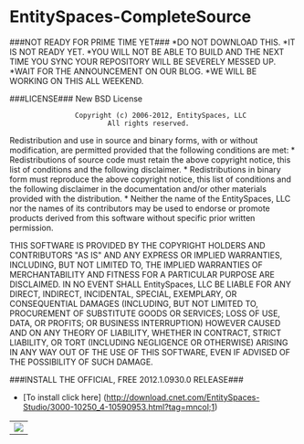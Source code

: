 EntitySpaces-CompleteSource
===========================

###NOT READY FOR PRIME TIME YET###
*DO NOT DOWNLOAD THIS. 
*IT IS NOT READY YET. 
*YOU WILL NOT BE ABLE TO BUILD AND THE NEXT TIME YOU SYNC YOUR REPOSITORY WILL BE SEVERELY MESSED UP. 
*WAIT FOR THE ANNOUNCEMENT ON OUR BLOG. 
*WE WILL BE WORKING ON THIS ALL WEEKEND.

###LICENSE###
                               New BSD License

                    Copyright (c) 2006-2012, EntitySpaces, LLC
                            All rights reserved.

Redistribution and use in source and binary forms, with or without
modification, are permitted provided that the following conditions are met:
    * Redistributions of source code must retain the above copyright
      notice, this list of conditions and the following disclaimer.
    * Redistributions in binary form must reproduce the above copyright
      notice, this list of conditions and the following disclaimer in the
      documentation and/or other materials provided with the distribution.
    * Neither the name of the EntitySpaces, LLC nor the
      names of its contributors may be used to endorse or promote products
      derived from this software without specific prior written permission.

THIS SOFTWARE IS PROVIDED BY THE COPYRIGHT HOLDERS AND CONTRIBUTORS "AS IS" AND
ANY EXPRESS OR IMPLIED WARRANTIES, INCLUDING, BUT NOT LIMITED TO, THE IMPLIED
WARRANTIES OF MERCHANTABILITY AND FITNESS FOR A PARTICULAR PURPOSE ARE
DISCLAIMED. IN NO EVENT SHALL EntitySpaces, LLC BE LIABLE FOR ANY
DIRECT, INDIRECT, INCIDENTAL, SPECIAL, EXEMPLARY, OR CONSEQUENTIAL DAMAGES
(INCLUDING, BUT NOT LIMITED TO, PROCUREMENT OF SUBSTITUTE GOODS OR SERVICES;
LOSS OF USE, DATA, OR PROFITS; OR BUSINESS INTERRUPTION) HOWEVER CAUSED AND
ON ANY THEORY OF LIABILITY, WHETHER IN CONTRACT, STRICT LIABILITY, OR TORT
(INCLUDING NEGLIGENCE OR OTHERWISE) ARISING IN ANY WAY OUT OF THE USE OF THIS
SOFTWARE, EVEN IF ADVISED OF THE POSSIBILITY OF SUCH DAMAGE.



###INSTALL THE OFFICIAL, FREE 2012.1.0930.0 RELEASE###
* [To install click here] (http://download.cnet.com/EntitySpaces-Studio/3000-10250_4-10590953.html?tag=mncol;1)


<table border="0px" width="100%" style="border:0px !important>
    <tr align=center">
        <td style="text-align:center">
			<img src="https://raw.github.com/EntitySpaces/EntitySpaces-CompleteSource/master/logo.png" border="0">
        </td>
    </tr>
</table>
